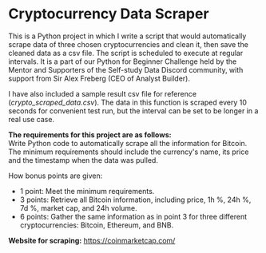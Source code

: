 # Cryptocurrency Data Scraper
This is a Python project in which I write a script that would automatically scrape data of three chosen cryptocurrencies and clean it, then save the cleaned data as a csv file. The script is scheduled to execute at regular intervals. It is a part of our Python for Beginner Challenge held by the Mentor and Supporters of the Self-study Data Discord community, with support from Sir Alex Freberg (CEO of Analyst Builder).

I have also included a sample result csv file for reference (*crypto_scraped_data.csv*). The data in this function is scraped every 10 seconds for convenient test run, but the interval can be set to be longer in a real use case.

**The requirements for this project are as follows:**  
Write Python code to automatically scrape all the information for Bitcoin. The minimum requirements should include the currency's name, its price and the timestamp when the data was pulled.

How bonus points are given:
- 1 point: Meet the minimum requirements.
- 3 points: Retrieve all Bitcoin information, including price, 1h %, 24h %, 7d %, market cap, and 24h volume.
- 6 points: Gather the same information as in point 3 for three different cryptocurrencies: Bitcoin, Ethereum, and BNB.

**Website for scraping:** https://coinmarketcap.com/


